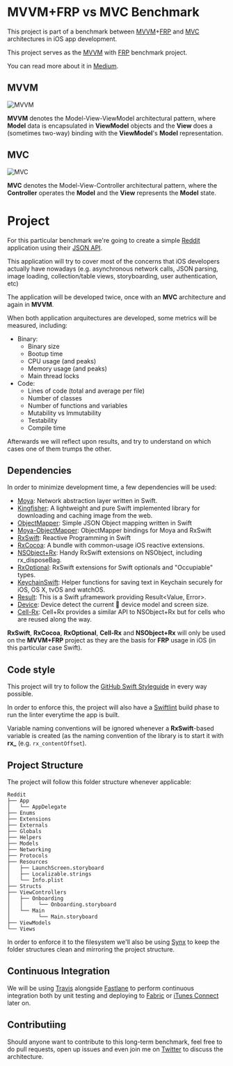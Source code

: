 MVVM+FRP vs MVC Benchmark
========================

This project is part of a benchmark between [MVVM](https://en.wikipedia.org/wiki/Model%E2%80%93view%E2%80%93viewmodel)+[FRP](https://en.wikipedia.org/wiki/Functional_reactive_programming) and [MVC](https://en.wikipedia.org/wiki/Model%E2%80%93view%E2%80%93controller) architectures in iOS app development.

This project serves as the [MVVM](https://en.wikipedia.org/wiki/Model%E2%80%93view%E2%80%93viewmodel) with [FRP](https://en.wikipedia.org/wiki/Functional_reactive_programming) benchmark project.

You can read more about it in [Medium](https://medium.com/faber-dev/mvvm-benchmark-in-an-mvc-world-part-1-dab952617395#.9nw0hx21c).

## MVVM

![MVVM](https://upload.wikimedia.org/wikipedia/commons/thumb/8/87/MVVMPattern.png/660px-MVVMPattern.png)

**MVVM** denotes the Model-View-ViewModel architectural pattern, where **Model** data is encapsulated in **ViewModel** objects and the **View** does a (sometimes two-way) binding with the **ViewModel**'s **Model** representation.

## MVC

![MVC](https://upload.wikimedia.org/wikipedia/commons/thumb/a/a0/MVC-Process.svg/500px-MVC-Process.svg.png)

**MVC** denotes the Model-View-Controller architectural pattern, where the **Controller** operates the **Model** and the **View** represents the **Model** state.

# Project

For this particular benchmark we're going to create a simple [Reddit](http://reddit.com) application using their [JSON API](https://www.reddit.com/dev/api). 

This application will try to cover most of the concerns that iOS developers actually have nowadays (e.g. asynchronous network calls, JSON parsing, image loading, collection/table views, storyboarding, user authentication, etc)

The application will be developed twice, once with an **MVC** architecture and again in **MVVM**.

When both application arquitectures are developed, some metrics will be measured, including:

- Binary:
  - Binary size
  - Bootup time
  - CPU usage (and peaks)
  - Memory usage (and peaks)
  - Main thread locks
- Code:
  - Lines of code (total and average per file)
  - Number of classes
  - Number of functions and variables
  - Mutability vs Immutability
  - Testability
  - Compile time

Afterwards we will reflect upon results, and try to understand on which cases one of them trumps the other.

## Dependencies

In order to minimize development time, a few dependencies will be used:

- [Moya](https://github.com/Moya/Moya): Network abstraction layer written in Swift.
- [Kingfisher](https://github.com/onevcat/Kingfisher): A lightweight and pure Swift implemented library for downloading and caching image from the web.
- [ObjectMapper](https://github.com/Hearst-DD/ObjectMapper): Simple JSON Object mapping written in Swift
- [Moya-ObjectMapper](https://github.com/ivanbruel/Moya-ObjectMapper): ObjectMapper bindings for Moya and RxSwift
- [RxSwift](https://github.com/ReactiveX/RxSwift): Reactive Programming in Swift
- [RxCocoa](https://github.com/ReactiveX/RxSwift/tree/master/RxCocoa/iOS): A bundle with common-usage iOS reactive extensions.
- [NSObject+Rx](https://github.com/RxSwiftCommunity/NSObject-Rx): Handy RxSwift extensions on NSObject, including rx_disposeBag.
- [RxOptional](https://github.com/RxSwiftCommunity/RxOptional): RxSwift extensions for Swift optionals and "Occupiable" types.
- [KeychainSwift](https://github.com/marketplacer/keychain-swift): Helper functions for saving text in Keychain securely for iOS, OS X, tvOS and watchOS.
- [Result](https://github.com/antitypical/Result): This is a Swift µframework providing Result<Value, Error>.
- [Device](https://github.com/Ekhoo/Device): Device detect the current  device model and screen size.
- [Cell-Rx](https://github.com/ivanbruel/Cell-Rx): Cell+Rx provides a similar API to NSObject+Rx but for cells who are reused along the way.

**RxSwift**, **RxCocoa**, **RxOptional**, **Cell-Rx** and **NSObject+Rx** will only be used on the **MVVM+FRP** project as they are the basis for **FRP** usage in iOS (in this particular case Swift).

## Code style

This project will try to follow the [GitHub Swift Styleguide](https://github.com/github/swift-style-guide) in every way possible.

In order to enforce this, the project will also have a [Swiftlint](https://github.com/realm/SwiftLint) build phase to run the linter everytime the app is built.

Variable naming conventions will be ignored whenever a **RxSwift**-based variable is created (as the naming convention of the library is to start it with **rx_** (e.g. `rx_contentOffset`).

## Project Structure

The project will follow this folder structure whenever applicable:

```
Reddit
├── App
│   └── AppDelegate
├── Enums
├── Extensions
├── Externals
├── Globals
├── Helpers
├── Models
├── Networking
├── Protocols
├── Resources
│   ├── LaunchScreen.storyboard
│   ├── Localizable.strings
│   └── Info.plist
├── Structs
├── ViewControllers
│   ├── Onboarding
│   │     └── Onboarding.storyboard
│   └── Main
│         └── Main.storyboard
├── ViewModels
└── Views
```

In order to enforce it to the filesystem we'll also be using [Synx](https://github.com/venmo/synx) to keep the folder structures clean and mirroring the project structure.

## Continuous Integration

We will be using [Travis](https://travis-ci.org/ivanbruel/MVVM-Benchmark) alongside [Fastlane](https://fastlane.tools/) to perform continuous integration both by unit testing and deploying to [Fabric](https://fabric.io) or [iTunes Connect](https://itunesconnect.apple.com) later on.

## Contributiing

Should anyone want to contribute to this long-term benchmark, feel free to do pull requests, open up issues and even join me on [Twitter](https://twitter.com/ivanbruel) to discuss the architecture.
